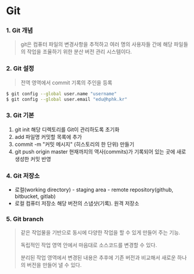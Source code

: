 # Git 

### 1. Git 개념

>  git은 컴퓨터 파일의 변경사항을 추적하고 여러 명의 사용자들 간에 해당 파일들의 작업을 조율하기 위한 분산 버전 관리 시스템이다.

### 2. Git 설정

> 전역 영역에서 commit 기록의 주인을 등록

```bash
$ git config --global user.name "username"
$ git config --global user.email "edu@hphk.kr"
```



### 3. Git 기본

1. git init 해당 디렉토리를 Git이 관리하도록 초기화
2. add 파일명 커밋할 목록에 추가
3. commit -m "커밋 메시지" (히스토리의 한 단위) 만들기
4. git push origin master 현재까지의 역사(commits)가 기록되어 있는 곳에 새로 생성한 커밋 반영



### 4. Git 저장소

- 로컬(working directory) - staging area - remote repository(github, bitbucket, gitlab)
- 로컬 컴퓨터 저장소 해당 버전의 스냅샷(기록). 원격 저장소

### 5.  Git branch

> 같은 작업물을 기반으로 동시에 다양한 작업을 할 수 있게 만들어 주는 기능.
>
> 독립적인 작업 영역 안에서 마음대로 소스코드를 변경할 수 있다. 
>
> 분리된 작업 영역에서 변경된 내용은 추후에 기존 버전과 비교해서 새로운 하나의 버전을 만들어 낼 수 있다.